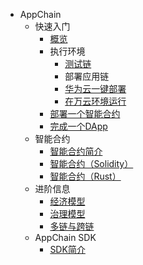 - AppChain
    - 快速入门
        - [概览](zh-CN/get-started/intro.md)
        - 执行环境
            - [测试链](zh-CN/environment/testnet.md) 
            - 部署应用链
            - [华为云一键部署](zh-CN/environment/huawei.md)
            - [在万云环境运行](zh-CN/environment/wanyun.md)
        - [部署一个智能合约](zh-CN/get-started/smart-contract.md)
        - [完成一个DApp](zh-CN/get-started/dapp.md)
    - 智能合约
        - [智能合约简介](zh-CN/smart-contract/intro.md)
        - [智能合约（Solidity）](zh-CN/smart-contract/solidity.md)
        - [智能合约（Rust）](zh-CN/smart-contract/rust.md)
    - 进阶信息
        - [经济模型](zh-CN/miscellaneous/economic-model.md)
        - [治理模型](zh-CN/miscellaneous/governance-model.md)
        - [多链与跨链](zh-CN/miscellaneous/cross-chain.md)
    - AppChain SDK
        - [SDK简介](zh-CN/sdk/intro.md)